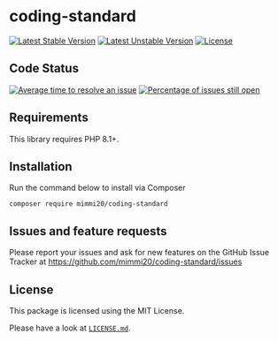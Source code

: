 # coding-standard

[![Latest Stable Version](https://poser.pugx.org/mimmi20/coding-standard/v/stable?format=flat-square)](https://packagist.org/packages/mimmi20/coding-standard)
[![Latest Unstable Version](https://poser.pugx.org/mimmi20/coding-standard/v/unstable?format=flat-square)](https://packagist.org/packages/mimmi20/coding-standard)
[![License](https://poser.pugx.org/mimmi20/coding-standard/license?format=flat-square)](https://packagist.org/packages/mimmi20/coding-standard)

## Code Status

[![Average time to resolve an issue](http://isitmaintained.com/badge/resolution/mimmi20/coding-standard.svg)](http://isitmaintained.com/project/mimmi20/coding-standard "Average time to resolve an issue")
[![Percentage of issues still open](http://isitmaintained.com/badge/open/mimmi20/coding-standard.svg)](http://isitmaintained.com/project/mimmi20/coding-standard "Percentage of issues still open")

## Requirements

This library requires PHP 8.1+.

## Installation

Run the command below to install via Composer

```shell
composer require mimmi20/coding-standard
```

## Issues and feature requests

Please report your issues and ask for new features on the GitHub Issue Tracker
at <https://github.com/mimmi20/coding-standard/issues>

## License

This package is licensed using the MIT License.

Please have a look at [`LICENSE.md`](LICENSE.md).
